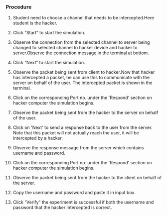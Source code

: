 ### Procedure

1. Student need to choose a channel that needs to be intercepted.Here student is the hacker.

2. Click “Start” to start the simulation.

3. Observe the connection from the selected channel to server being changed to selected channel to hacker device and hacker to server.Observe the connection message in the terminal at bottom.

4. Click “Next” to start the simulation.

5. Observe the packet being sent from client to hacker.Now that hacker has intercepted a packet, he can use this to communicate with the server on behalf of the user. The intercepted packet is shown in the terminal.

6. Click on the corresponding Port no. under the 'Respond' section on hacker computer the simulation begins.

7. Observe the packet being sent from the hacker to the server on behalf of the user.

8. Click on 'Next' to send a response back to the user from the server. Note that this packet will not actually reach the user, it will be intercepted by a hacker.

9. Observe the response message from the server which contains username and password.

10. Click on the corresponding Port no. under the 'Respond' section on hacker computer the simulation begins.

11. Observe the packet being sent from the hacker to the client on behalf of the server.

12. Copy the username and password and paste it in input box.

13. Click “Verify” the experiment is successful if both the username and password that the hacker intercepted is correct.

